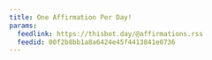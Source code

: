 ```yaml
---
title: One Affirmation Per Day!
params:
  feedlink: https://thisbot.day/@affirmations.rss
  feedid: 00f2b8bb1a8a6424e45f4413841e0736
---
```

